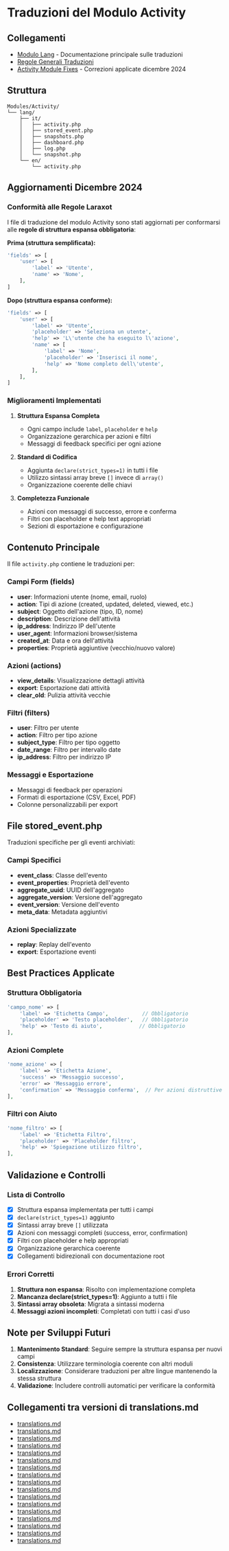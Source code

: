 # Traduzioni del Modulo Activity

## Collegamenti

- [Modulo Lang](../../Lang/docs/module_lang.md) - Documentazione principale sulle traduzioni
- [Regole Generali Traduzioni](../../Xot/docs/translations.md)
- [Activity Module Fixes](../../.cursor/rules/activity-module-fixes.mdc) - Correzioni applicate dicembre 2024

## Struttura

```
Modules/Activity/
└── lang/
    ├── it/
    │   ├── activity.php
    │   ├── stored_event.php
    │   ├── snapshots.php
    │   ├── dashboard.php
    │   ├── log.php
    │   └── snapshot.php
    └── en/
        └── activity.php
```

## Aggiornamenti Dicembre 2024

### Conformità alle Regole Laraxot

I file di traduzione del modulo Activity sono stati aggiornati per conformarsi alle **regole di struttura espansa obbligatoria**:

**Prima (struttura semplificata):**
```php
'fields' => [
    'user' => [
        'label' => 'Utente',
        'name' => 'Nome',
    ],
]
```

**Dopo (struttura espansa conforme):**
```php
'fields' => [
    'user' => [
        'label' => 'Utente',
        'placeholder' => 'Seleziona un utente',
        'help' => 'L\'utente che ha eseguito l\'azione',
        'name' => [
            'label' => 'Nome',
            'placeholder' => 'Inserisci il nome',
            'help' => 'Nome completo dell\'utente',
        ],
    ],
]
```

### Miglioramenti Implementati

1. **Struttura Espansa Completa**
   - Ogni campo include `label`, `placeholder` e `help`
   - Organizzazione gerarchica per azioni e filtri
   - Messaggi di feedback specifici per ogni azione

2. **Standard di Codifica**
   - Aggiunta `declare(strict_types=1)` in tutti i file
   - Utilizzo sintassi array breve `[]` invece di `array()`
   - Organizzazione coerente delle chiavi

3. **Completezza Funzionale**
   - Azioni con messaggi di successo, errore e conferma
   - Filtri con placeholder e help text appropriati
   - Sezioni di esportazione e configurazione

## Contenuto Principale

Il file `activity.php` contiene le traduzioni per:

### Campi Form (fields)
- **user**: Informazioni utente (nome, email, ruolo)
- **action**: Tipi di azione (created, updated, deleted, viewed, etc.)
- **subject**: Oggetto dell'azione (tipo, ID, nome)
- **description**: Descrizione dell'attività
- **ip_address**: Indirizzo IP dell'utente
- **user_agent**: Informazioni browser/sistema
- **created_at**: Data e ora dell'attività
- **properties**: Proprietà aggiuntive (vecchio/nuovo valore)

### Azioni (actions)
- **view_details**: Visualizzazione dettagli attività
- **export**: Esportazione dati attività
- **clear_old**: Pulizia attività vecchie

### Filtri (filters)
- **user**: Filtro per utente
- **action**: Filtro per tipo azione
- **subject_type**: Filtro per tipo oggetto
- **date_range**: Filtro per intervallo date
- **ip_address**: Filtro per indirizzo IP

### Messaggi e Esportazione
- Messaggi di feedback per operazioni
- Formati di esportazione (CSV, Excel, PDF)
- Colonne personalizzabili per export

## File stored_event.php

Traduzioni specifiche per gli eventi archiviati:

### Campi Specifici
- **event_class**: Classe dell'evento
- **event_properties**: Proprietà dell'evento
- **aggregate_uuid**: UUID dell'aggregato
- **aggregate_version**: Versione dell'aggregato
- **event_version**: Versione dell'evento
- **meta_data**: Metadata aggiuntivi

### Azioni Specializzate
- **replay**: Replay dell'evento
- **export**: Esportazione eventi

## Best Practices Applicate

### Struttura Obbligatoria
```php
'campo_nome' => [
    'label' => 'Etichetta Campo',           // Obbligatorio
    'placeholder' => 'Testo placeholder',   // Obbligatorio
    'help' => 'Testo di aiuto',            // Obbligatorio
],
```

### Azioni Complete
```php
'nome_azione' => [
    'label' => 'Etichetta Azione',
    'success' => 'Messaggio successo',
    'error' => 'Messaggio errore',
    'confirmation' => 'Messaggio conferma',  // Per azioni distruttive
],
```

### Filtri con Aiuto
```php
'nome_filtro' => [
    'label' => 'Etichetta Filtro',
    'placeholder' => 'Placeholder filtro',
    'help' => 'Spiegazione utilizzo filtro',
],
```

## Validazione e Controlli

### Lista di Controllo
- [x] Struttura espansa implementata per tutti i campi
- [x] `declare(strict_types=1)` aggiunto
- [x] Sintassi array breve `[]` utilizzata
- [x] Azioni con messaggi completi (success, error, confirmation)
- [x] Filtri con placeholder e help appropriati
- [x] Organizzazione gerarchica coerente
- [x] Collegamenti bidirezionali con documentazione root

### Errori Corretti
1. **Struttura non espansa**: Risolto con implementazione completa
2. **Mancanza declare(strict_types=1)**: Aggiunto a tutti i file
3. **Sintassi array obsoleta**: Migrata a sintassi moderna
4. **Messaggi azioni incompleti**: Completati con tutti i casi d'uso

## Note per Sviluppi Futuri

1. **Mantenimento Standard**: Seguire sempre la struttura espansa per nuovi campi
2. **Consistenza**: Utilizzare terminologia coerente con altri moduli
3. **Localizzazione**: Considerare traduzioni per altre lingue mantenendo la stessa struttura
4. **Validazione**: Includere controlli automatici per verificare la conformità

## Collegamenti tra versioni di translations.md
* [translations.md](laravel/Modules/Chart/docs/translations.md)
* [translations.md](laravel/Modules/Reporting/docs/translations.md)
* [translations.md](laravel/Modules/Gdpr/docs/translations.md)
* [translations.md](laravel/Modules/Notify/docs/translations.md)
* [translations.md](laravel/Modules/Xot/docs/roadmap/lang/translations.md)
* [translations.md](laravel/Modules/Xot/docs/translations.md)
* [translations.md](laravel/Modules/Dental/docs/translations.md)
* [translations.md](laravel/Modules/User/docs/translations.md)
* [translations.md](laravel/Modules/UI/docs/translations.md)
* [translations.md](laravel/Modules/Lang/docs/packages/translations.md)
* [translations.md](laravel/Modules/Lang/docs/translations.md)
* [translations.md](laravel/Modules/Job/docs/translations.md)
* [translations.md](laravel/Modules/Media/docs/translations.md)
* [translations.md](laravel/Modules/Tenant/docs/translations.md)
* [translations.md](laravel/Modules/Activity/docs/translations.md)
* [translations.md](laravel/Modules/Patient/docs/translations.md)
* [translations.md](laravel/Modules/Cms/docs/translations.md)

